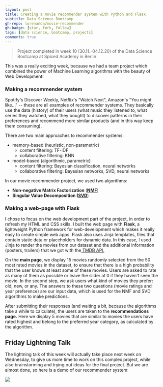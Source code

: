 ```yaml
---
layout: post
title: Creating a movie recommender system with Python and Flask
subtitle: Data Science Bootcamp
gh-repo: lorenanda/movie-recommender
gh-badge: [star, fork, follow]
tags: [data science, bootcamp, projects]
comments: true
---
```


>Project completed in week 10 (30.11.-04.12.20) of the Data Science Bootcamp at Spiced Academy in Berlin.

This was a really exciting week, because we had a team project which combined the power of Machine Learning algorithms with the beauty of Web Development!

### Making a recommender system

Spotify's Discover Weekly, Netflix's "Watch Next", Amazon's "You might like..." -- these are all examples of recommender systems. They basically use the data (history) of their users (what music they listened to, what series they watched, what they bought) to discover patterns in their preferences and recommend more similar products (and in this way keep them consuming).

There are two main approaches to recommender systems:

* memory-based (heuristic, non-parametric)
  * content filtering: TF-IDF
  * collaborative filtering: KNN
* model-based (algorithmic, parametric)
  * content filtering: Bayesian classification, neural networks
  * collaborative filtering: Bayesian networks, SVD, neural networks


In our movie recommender project, we used two algorithms:

-   **Non-negative Matrix Factorization** (**[NMF](https://scikit-learn.org/stable/modules/generated/sklearn.decomposition.NMF.html#sklearn.decomposition.NMF)**)
-   **Singular Value Decomposition **(**[SVD](https://surprise.readthedocs.io/en/stable/matrix_factorization.html)**)

### Making a web-page with Flask

I chose to focus on the web development part of the project, in order to refresh my HTML and CSS skills. I built the web page with **Flask**, a lightweight Python framework for web-development which makes it really easy to create simple web apps. Flask also uses Jinja templates, files that contain static data or placeholders for dynamic data. In this case, I used Jinja to render the movies from our dataset and the additional information (posters, trailers) that we got with the[ TMDB API.](https://developers.themoviedb.org/3/)

On the **main page**, we display 15 movies randomly selected from the 50 most rated movies in the dataset, to ensure that there is a high probability that the user knows at least some of these movies. Users are asked to rate as many of them as possible or leave the slider at 0 if they haven't seen the movie. In the second step, we ask users what kind of movies they prefer: old, new, or any. The answers to these two questions (movie ratings and year preference) are our input data, which is used for the NMF and SVD algorithms to make predictions.

After submitting their responses (and waiting a bit, because the algorithms take a while to calculate), the users are taken to the **recommendations page.** Here we display 5 movies that are similar to movies the users have rated highest and belong to the preferred year category, as calculated by the algorithm.

Friday Lightning Talk
---------------------

The lightning talk of this week will actually take place next week on Wednesday, to give us more time to work on this complex project, while also brainstorming and trying out ideas for the final project. But we are almost done, so here is a demo of our recommender system:

[![](https://lorenaciutacu.files.wordpress.com/2020/12/demo-1.gif?w=1024)](https://lorenaciutacu.files.wordpress.com/2020/12/demo-1.gif)